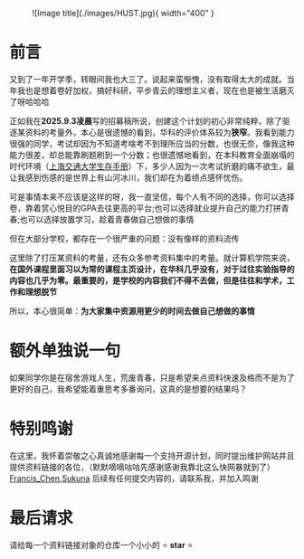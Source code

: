 <figure markdown>
  ![Image title](./images/HUST.jpg){ width="400" }
</figure>

# 前言

又到了一年开学季，转眼间我也大三了。说起来蛮惭愧，没有取得太大的成就。当年我也是想着卷好加权，搞好科研，平步青云的理想主义者，现在也是被生活磨灭了呀哈哈哈

正如我在**2025.9.3凌晨**写的招募稿所说，创建这个计划的初心非常纯粹，除了驱逐某资料的考量外，本心是很遗憾的看到，华科的评价体系较为**狭窄**。我看到能力很强的同学，考试却因为不知道考啥考不到理所应当的分数，也很无奈，像我这种能力很差，却总能靠刷题刷到一个分数；也很遗憾地看到，在本科教育全面崩塌的时代环境（[上海交通大学生存手册](https://github.com/SurviveSJTU/SurviveSJTUManual/blob/master/SUMMARY.md)）下，多少人因为一次考试折磨的痛不欲生，最让我感到伤感的是世界上有山河冰川，我们却在为着绩点感怀忧伤。

可是事情本来不应该是这样的呀，我一直坚信，每个人有不同的选择，你可以选择卷，靠着赏心悦目的GPA去往更高的平台;也可以选择就业提升自己的能力打拼青春;也可以选择放置学习，趁着青春做自己想做的事情

但在大部分学校，都存在一个很严重的问题：没有像样的资料流传

这里除了打压某资料的考量，还有众多参考资料集中的考量。就计算机学院来说，**在国外课程里面习以为常的课程主页设计，在华科几乎没有，对于过往实验指导的内容也几乎为零。最重要的，是学校的内容我们不得不去做，但是往往和学术，工作和理想脱节**

所以，本心很简单：**为大家集中资源用更少的时间去做自己想做的事情**

# 额外单独说一句

如果同学你是在宿舍游戏人生，荒废青春，只是希望来点资料快速及格而不是为了更好的自己，我希望能着重思考多番询问，这真的是想要的结果吗？

# 特别鸣谢

在这里，我怀着崇敬之心真诚地感谢每一个支持开源计划，同时提出维护网站并且提供资料链接的各位，（默默嘀嘀咕咕先感谢感谢我靠北这么快网暴就到了）[Francis_Chen](https://github.com/YuhangChen1),[Sukuna](https://github.com/SukunaShinmyoumaru-hust)
后续有任何提交内容的，请联系我，并加入鸣谢

# 最后请求

请给每一个资料链接对象的仓库一个小小的 ⭐ **star** ⭐